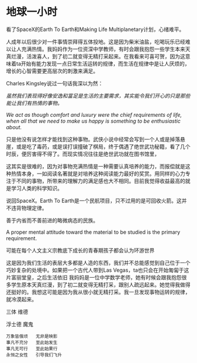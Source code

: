# 地球一小时

看了SpaceX的Earth To Earth和Making Life Multiplanetary计划，心绪难平。

人成年以后很少对一件事情崇拜得五体投地。这是因为柴米油盐，吃喝玩乐已经难以让人充满热情。我妈妈作为一位资深中学教师，有时会跟我抱怨一些学生本来天真烂漫，活泼喜人，到了初二就变得无精打采起来。在我看来可喜可贺，因为这意味着ta开始有能力发现一点日常生活运转的规律，而生活在规律中是让人厌烦的，增长的心智需要更高层次的刺激来满足。

Charles Kingsley说过一句话我深以为然：

*虽然我们表现得好像安逸和富足是生活的主要需求，其实能令我们开心的只是那些能让我们有热情的事物。*
	
*We act as though comfort and luxury were the chief requirements of life, when all that we need to make us happy is something to be enthusiastic about.* 

只是他没有说怎样才能找到这种事物。武侠小说中经常会写到一个人或是掉落悬崖，或是吃了毒药，或是误打误撞破了棋局，终于偶遇了绝世武功秘籍，看了几个时辰，便厉害得不得了。而现实情况往往是绝世武功就在图书馆里，


这其实是很难的，因为对事物充满热情是一种需要认真培养的能力，而报偿就是这种热情本身，一如阅读名著就是对培养这种阅读能力最好的奖赏。用同样的心力专注于不同的事物，所带来的理解力的满足感也大不相同。目前我觉得收益最高的就是学习人类的科学知识。

说回SpaceX。Earth To Earth是一个民航项目，只不过用的是可回收火箭。这并不违背物理定律。




善于内省而不善前进的略微病态的民族。

	

A proper mental attitude toward the material to be studied is the primary requirement. 



可能在每个人文主义宗教底下成长的青春期孩子都会认为环游世界


这是因为我们生活的表层大多都是人造的东西，我们并不总能感觉到自己位于一个巧妙复杂的处境中。如果把一个古代人带到Las Vegas，ta也只会在开始匍匐于这片富丽堂皇，之后生活依旧
我妈妈是一位中学数学老师，她有时候会跟我抱怨很多学生原本天真烂漫，到了初二就变得无精打采，跟别人疏远起来。她觉得我做得还挺好的。我想这可能是因为我从很小就无精打采。我一旦发现事物运转的规律，就冷漠起来。

三体 维德

浮士德 魔鬼

	万象皆俄顷	无非是映影 
	事凡不充分	至此始发生 
	事凡无可行	至此始果行 
	永恒之女性	引导我们飞升










